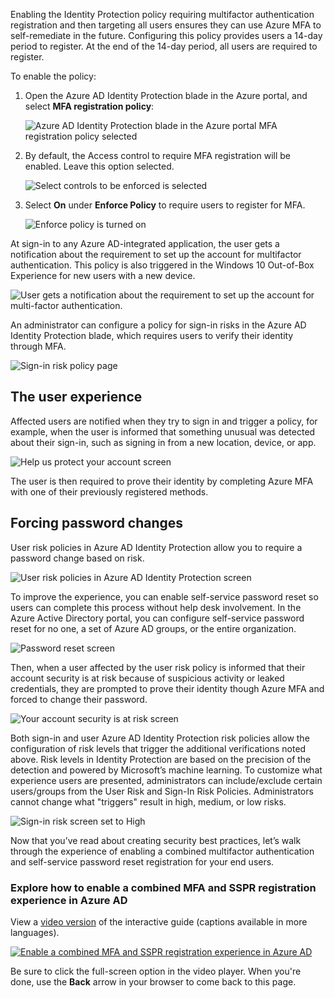 Enabling the Identity Protection policy requiring multifactor authentication registration and then targeting all users ensures they can use Azure MFA to self-remediate in the future. Configuring this policy provides users a 14-day period to register.  At the end of the 14-day period, all users are required to register.

To enable the policy:

1. Open the Azure AD Identity Protection blade in the Azure portal, and select **MFA registration policy**:

    ![Azure AD Identity Protection blade in the Azure portal MFA registration policy selected](../media/mfa-registration-policy.png)

2. By default, the Access control to require MFA registration will be enabled. Leave this option selected.

    ![Select controls to be enforced is selected](../media/access.png)

3. Select **On** under **Enforce Policy** to require users to register for MFA.

    ![Enforce policy is turned on](../media/enforce-policy.png)

At sign-in to any Azure AD-integrated application, the user gets a notification about the requirement to set up the account for multifactor authentication. This policy is also triggered in the Windows 10 Out-of-Box Experience for new users with a new device.

 ![User gets a notification about the requirement to set up the account for multi-factor authentication.](../media/microsoft-azure.png)

An administrator can configure a policy for sign-in risks in the Azure AD Identity Protection blade, which requires users to verify their identity through MFA.
  
![Sign-in risk policy page](../media/sign-in-risk-policy.png)

## The user experience

Affected users are notified when they try to sign in and trigger a policy, for example, when the user is informed that something unusual was detected about their sign-in, such as signing in from a new location, device, or app.

 ![Help us protect your account screen](../media/protect.png)

The user is then required to prove their identity by completing Azure MFA with one of their previously registered methods.

## Forcing password changes

User risk policies in Azure AD Identity Protection allow you to require a password change based on risk.

![User risk policies in Azure AD Identity Protection screen](../media/user-risk-policy.png)

To improve the experience, you can enable self-service password reset so users can complete this process without help desk involvement. In the Azure Active Directory portal, you can configure self-service password reset for no one, a set of Azure AD groups, or the entire organization.

![Password reset screen](../media/password-reset.png)  

Then, when a user affected by the user risk policy is informed that their account security is at risk because of suspicious activity or leaked credentials, they are prompted to prove their identity though Azure MFA and forced to change their password.

 ![Your account security is at risk screen](../media/at-risk.png)

Both sign-in and user Azure AD Identity Protection risk policies allow the configuration of risk levels that trigger the additional verifications noted above. Risk levels in Identity Protection are based on the precision of the detection and powered by Microsoft’s machine learning. To customize what experience users are presented, administrators can include/exclude certain users/groups from the User Risk and Sign-In Risk Policies. Administrators cannot change what "triggers" result in high, medium, or low risks.

 ![Sign-in risk screen set to High](../media/conditions.png)

Now that you’ve read about creating security best practices, let’s walk through the experience of enabling a combined multifactor authentication and self-service password reset registration for your end users.

### Explore how to enable a combined MFA and SSPR registration experience in Azure AD

View a [video version](https://www.microsoft.com/videoplayer/embed/RE4C7zQ) of the interactive guide (captions available in more languages).

<a href="https://mslearn.cloudguides.com/guides/Enable%20a%20combined%20MFA%20and%20SSPR%20registration%20experience%20in%20Azure%20AD">![Enable a combined MFA and SSPR registration experience in Azure AD](../media/interactive-multi-factor-authentication-registration.png)</a>  

Be sure to click the full-screen option in the video player. When you're done, use the **Back** arrow in your browser to come back to this page.
